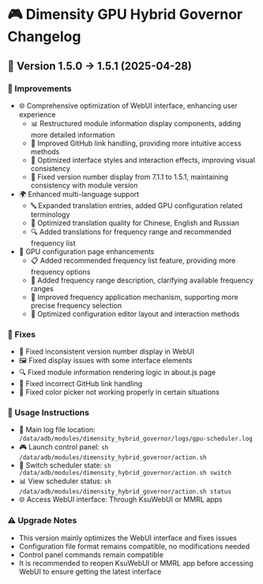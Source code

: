# 🎮 Dimensity GPU Hybrid Governor Changelog

## 🚀 Version 1.5.0 → 1.5.1 (2025-04-28)

### 🔧 Improvements
- 🌐 Comprehensive optimization of WebUI interface, enhancing user experience
  - 📊 Restructured module information display components, adding more detailed information
  - 🔗 Improved GitHub link handling, providing more intuitive access methods
  - 🎨 Optimized interface styles and interaction effects, improving visual consistency
  - 🔄 Fixed version number display from 7.1.1 to 1.5.1, maintaining consistency with module version
- 🌍 Enhanced multi-language support
  - 🔤 Expanded translation entries, added GPU configuration related terminology
  - 📝 Optimized translation quality for Chinese, English and Russian
  - 🔍 Added translations for frequency range and recommended frequency list
- 📱 GPU configuration page enhancements
  - 📋 Added recommended frequency list feature, providing more frequency options
  - 📏 Added frequency range description, clarifying available frequency ranges
  - 🔢 Improved frequency application mechanism, supporting more precise frequency selection
  - 📑 Optimized configuration editor layout and interaction methods

### 🐛 Fixes
- 🔄 Fixed inconsistent version number display in WebUI
- 🖼️ Fixed display issues with some interface elements
- 🔍 Fixed module information rendering logic in about.js page
- 🔗 Fixed incorrect GitHub link handling
- 🎨 Fixed color picker not working properly in certain situations

### 📖 Usage Instructions
- 📂 Main log file location: `/data/adb/modules/dimensity_hybrid_governor/logs/gpu-scheduler.log`
- 🎮 Launch control panel: `sh /data/adb/modules/dimensity_hybrid_governor/action.sh`
- 🔄 Switch scheduler state: `sh /data/adb/modules/dimensity_hybrid_governor/action.sh switch`
- 📊 View scheduler status: `sh /data/adb/modules/dimensity_hybrid_governor/action.sh status`
- 🌐 Access WebUI interface: Through KsuWebUI or MMRL apps

### ⚠️ Upgrade Notes
- This version mainly optimizes the WebUI interface and fixes issues
- Configuration file format remains compatible, no modifications needed
- Control panel commands remain compatible
- It is recommended to reopen KsuWebUI or MMRL app before accessing WebUI to ensure getting the latest interface
